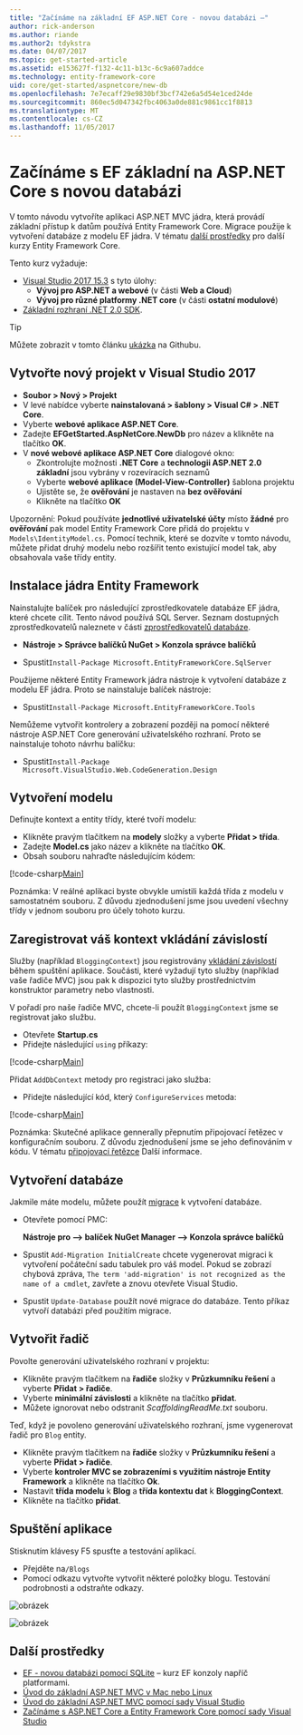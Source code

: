 ```yaml
---
title: "Začínáme na základní EF ASP.NET Core - novou databázi –"
author: rick-anderson
ms.author: riande
ms.author2: tdykstra
ms.date: 04/07/2017
ms.topic: get-started-article
ms.assetid: e153627f-f132-4c11-b13c-6c9a607addce
ms.technology: entity-framework-core
uid: core/get-started/aspnetcore/new-db
ms.openlocfilehash: 7e7ecaff29e9830bf3bcf742e6a5d54e1ced24de
ms.sourcegitcommit: 860ec5d047342fbc4063a0de881c9861cc1f8813
ms.translationtype: MT
ms.contentlocale: cs-CZ
ms.lasthandoff: 11/05/2017
---
```

# <a name="getting-started-with-ef-core-on-aspnet-core-with-a-new-database"></a>Začínáme s EF základní na ASP.NET Core s novou databázi

V tomto návodu vytvoříte aplikaci ASP.NET MVC jádra, která provádí základní přístup k datům používá Entity Framework Core. Migrace použije k vytvoření databáze z modelu EF jádra. V tématu [další prostředky](#additional-resources) pro další kurzy Entity Framework Core.

Tento kurz vyžaduje:
* [Visual Studio 2017 15.3](https://www.visualstudio.com/downloads/) s tyto úlohy:
  * **Vývoj pro ASP.NET a webové** (v části **Web a Cloud**)
  * **Vývoj pro různé platformy .NET core** (v části **ostatní modulové**)
* [Základní rozhraní .NET 2.0 SDK](https://www.microsoft.com/net/download/core).

> [!TIP]  
> Můžete zobrazit v tomto článku [ukázka](https://github.com/aspnet/EntityFramework.Docs/tree/master/samples/core/GetStarted/AspNetCore/EFGetStarted.AspNetCore.NewDb) na Githubu.

## <a name="create-a-new-project-in-visual-studio-2017"></a>Vytvořte nový projekt v Visual Studio 2017

* **Soubor > Nový > Projekt**
* V levé nabídce vyberte **nainstalovaná > šablony > Visual C# > .NET Core**.
* Vyberte **webové aplikace ASP.NET Core**.
* Zadejte **EFGetStarted.AspNetCore.NewDb** pro název a klikněte na tlačítko **OK**.
* V **nové webové aplikace ASP.NET Core** dialogové okno:
  * Zkontrolujte možnosti **.NET Core** a **technologii ASP.NET 2.0 základní** jsou vybrány v rozevíracích seznamů
  * Vyberte **webové aplikace (Model-View-Controller)** šablona projektu
  * Ujistěte se, že **ověřování** je nastaven na **bez ověřování**
  * Klikněte na tlačítko **OK**

Upozornění: Pokud používáte **jednotlivé uživatelské účty** místo **žádné** pro **ověřování** pak model Entity Framework Core přidá do projektu v `Models\IdentityModel.cs`. Pomocí technik, které se dozvíte v tomto návodu, můžete přidat druhý modelu nebo rozšířit tento existující model tak, aby obsahovala vaše třídy entity.

## <a name="install-entity-framework-core"></a>Instalace jádra Entity Framework

Nainstalujte balíček pro následující zprostředkovatele databáze EF jádra, které chcete cílit. Tento návod používá SQL Server. Seznam dostupných zprostředkovatelů naleznete v části [zprostředkovatelů databáze](../../providers/index.md).

* **Nástroje > Správce balíčků NuGet > Konzola správce balíčků**

* Spustit`Install-Package Microsoft.EntityFrameworkCore.SqlServer`

Použijeme některé Entity Framework jádra nástroje k vytvoření databáze z modelu EF jádra. Proto se nainstaluje balíček nástroje:

* Spustit`Install-Package Microsoft.EntityFrameworkCore.Tools`

Nemůžeme vytvořit kontrolery a zobrazení později na pomocí některé nástroje ASP.NET Core generování uživatelského rozhraní. Proto se nainstaluje tohoto návrhu balíčku:

* Spustit`Install-Package Microsoft.VisualStudio.Web.CodeGeneration.Design`

## <a name="create-the-model"></a>Vytvoření modelu

Definujte kontext a entity třídy, které tvoří modelu:

* Klikněte pravým tlačítkem na **modely** složky a vyberte **Přidat > třída**.
* Zadejte **Model.cs** jako název a klikněte na tlačítko **OK**.
* Obsah souboru nahraďte následujícím kódem:

 [!code-csharp[Main](../../../../samples/core/GetStarted/AspNetCore/EFGetStarted.AspNetCore.NewDb/Models/Model.cs)]

Poznámka: V reálné aplikaci byste obvykle umístili každá třída z modelu v samostatném souboru. Z důvodu zjednodušení jsme jsou uvedení všechny třídy v jednom souboru pro účely tohoto kurzu.

## <a name="register-your-context-with-dependency-injection"></a>Zaregistrovat váš kontext vkládání závislostí

Služby (například `BloggingContext`) jsou registrovány [vkládání závislostí](http://docs.asp.net/en/latest/fundamentals/dependency-injection.html) během spuštění aplikace. Součásti, které vyžadují tyto služby (například vaše řadiče MVC) jsou pak k dispozici tyto služby prostřednictvím konstruktor parametry nebo vlastnosti.

V pořadí pro naše řadiče MVC, chcete-li použít `BloggingContext` jsme se registrovat jako službu.

* Otevřete **Startup.cs**
* Přidejte následující `using` příkazy:

 [!code-csharp[Main](../../../../samples/core/GetStarted/AspNetCore/EFGetStarted.AspNetCore.NewDb/Startup.cs#AddedUsings)]

Přidat `AddDbContext` metody pro registraci jako služba:

* Přidejte následující kód, který `ConfigureServices` metoda:

 [!code-csharp[Main](../../../../samples/core/GetStarted/AspNetCore/EFGetStarted.AspNetCore.NewDb/Startup.cs?name=ConfigureServices&highlight=7-8)]

Poznámka: Skutečné aplikace gennerally přepnutím připojovací řetězec v konfiguračním souboru. Z důvodu zjednodušení jsme se jeho definováním v kódu. V tématu [připojovací řetězce](../../miscellaneous/connection-strings.md) Další informace.

## <a name="create-your-database"></a>Vytvoření databáze

Jakmile máte modelu, můžete použít [migrace](https://docs.microsoft.com/aspnet/core/data/ef-mvc/migrations#introduction-to-migrations) k vytvoření databáze.

* Otevřete pomocí PMC:

  **Nástroje pro –> balíček NuGet Manager –> Konzola správce balíčků**
* Spustit `Add-Migration InitialCreate` chcete vygenerovat migraci k vytvoření počáteční sadu tabulek pro váš model. Pokud se zobrazí chybová zpráva, `The term 'add-migration' is not recognized as the name of a cmdlet`, zavřete a znovu otevřete Visual Studio.
* Spustit `Update-Database` použít nové migrace do databáze. Tento příkaz vytvoří databázi před použitím migrace.

## <a name="create-a-controller"></a>Vytvořit řadič

Povolte generování uživatelského rozhraní v projektu:

* Klikněte pravým tlačítkem na **řadiče** složky v **Průzkumníku řešení** a vyberte **Přidat > řadiče**.
* Vyberte **minimální závislosti** a klikněte na tlačítko **přidat**.
* Můžete ignorovat nebo odstranit *ScaffoldingReadMe.txt* souboru.

Teď, když je povoleno generování uživatelského rozhraní, jsme vygenerovat řadič pro `Blog` entity.

* Klikněte pravým tlačítkem na **řadiče** složky v **Průzkumníku řešení** a vyberte **Přidat > řadiče**.
* Vyberte **kontroler MVC se zobrazeními s využitím nástroje Entity Framework** a klikněte na tlačítko **Ok**.
* Nastavit **třída modelu** k **Blog** a **třída kontextu dat** k **BloggingContext**.
* Klikněte na tlačítko **přidat**.


## <a name="run-the-application"></a>Spuštění aplikace

Stisknutím klávesy F5 spusťte a testování aplikací.

* Přejděte na`/Blogs`
* Pomocí odkazu vytvořte vytvořit některé položky blogu. Testování podrobnosti a odstraňte odkazy.

![obrázek](_static/create.png)

![obrázek](_static/index-new-db.png)

## <a name="additional-resources"></a>Další prostředky

* [EF - novou databázi pomocí SQLite](xref:core/get-started/netcore/new-db-sqlite) – kurz EF konzoly napříč platformami.
* [Úvod do základní ASP.NET MVC v Mac nebo Linux](https://docs.microsoft.com/aspnet/core/tutorials/first-mvc-app-xplat/index)
* [Úvod do základní ASP.NET MVC pomocí sady Visual Studio](https://docs.microsoft.com/aspnet/core/tutorials/first-mvc-app/index)
* [Začínáme s ASP.NET Core a Entity Framework Core pomocí sady Visual Studio](https://docs.microsoft.com/aspnet/core/data/ef-mvc/index)
